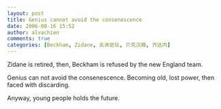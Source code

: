 ```yaml
---
layout: post
title: Genius cannot avoid the consenescence
date: 2006-08-16 15:52
author: alvachien
comments: true
categories: [Beckham, Zidane, 五洲足坛, 贝克汉姆, 齐达内]
---
```

Zidane is retired, then, Beckham is refused by the new England team.
 
Genius can not avoid the consenescence. Becoming old, lost power, then faced with discarding.

Anyway, young people holds the future.

